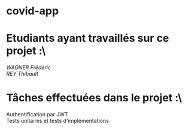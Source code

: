 # covid-app

# Etudiants ayant travaillés sur ce projet :\
*WAGNER Frédéric*\
*REY Thibault*

# Tâches effectuées dans le projet :\
Authentification par JWT\
Tests unitaires et tests d'implémentations
